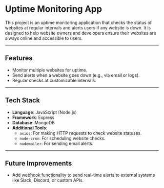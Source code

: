 # Uptime Monitoring App

This project is an uptime monitoring application that checks the status of websites at regular intervals and alerts users if any website is down. It is designed to help website owners and developers ensure their websites are always online and accessible to users.

---

## **Features**
- Monitor multiple websites for uptime.
- Send alerts when a website goes down (e.g., via email or logs).
- Regular checks at customizable intervals.

---

## **Tech Stack**
- **Language**: JavaScript (Node.js)
- **Framework**: Express
- **Database**: MongoDB
- **Additional Tools**:
  - `axios`: For making HTTP requests to check website statuses.
  - `node-cron`: For scheduling website checks.
  - `nodemailer`: For sending email alerts.

---

## **Future Improvements**
- Add webhook functionality to send real-time alerts to external systems like Slack, Discord, or custom APIs.

